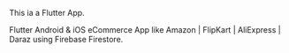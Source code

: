 
This ia a Flutter App.

Flutter Android & iOS eCommerce App like Amazon | FlipKart | AliExpress | Daraz using Firebase Firestore.




